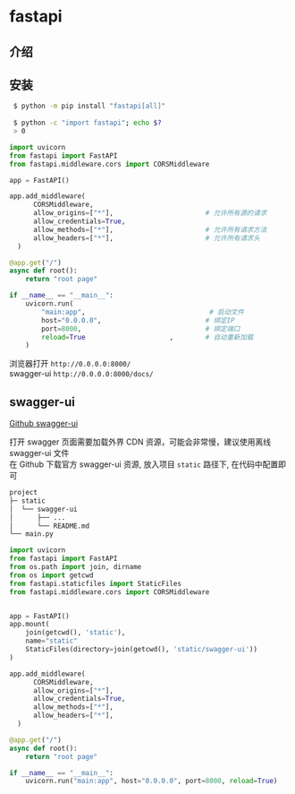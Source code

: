 <!--
 * @Author       : facsert
 * @Date         : 2023-10-28 14:52:02
 * @LastEditTime : 2023-10-28 17:23:13
 * @Description  : edit description
-->

# fastapi

## 介绍

## 安装

```bash
 $ python -m pip install "fastapi[all]"
 
 $ python -c "import fastapi"; echo $?
 > 0
```

```py
import uvicorn
from fastapi import FastAPI
from fastapi.middleware.cors import CORSMiddleware

app = FastAPI()

app.add_middleware(
      CORSMiddleware,
      allow_origins=["*"],                       # 允许所有源的请求
      allow_credentials=True,
      allow_methods=["*"],                       # 允许所有请求方法
      allow_headers=["*"],                       # 允许所有请求头
  )

@app.get("/")
async def root():
    return "root page"

if __name__ == "__main__":
    uvicorn.run(
        "main:app",                               # 启动文件
        host="0.0.0.0",                          # 绑定IP
        port=8000,                               # 绑定端口
        reload=True                     ,        # 自动重新加载
    )
```

浏览器打开   `http://0.0.0.0:8000/`  
swagger-ui  `http://0.0.0.0:8000/docs/`

## swagger-ui

[Github swagger-ui](https://github.com/swagger-api/swagger-ui.git)

打开 swagger 页面需要加载外界 CDN 资源，可能会非常慢，建议使用离线 swagger-ui 文件  
在 Github 下载官方 swagger-ui 资源, 放入项目 `static` 路径下, 在代码中配置即可  

```bash
project
├─ static
│  └── swagger-ui
│      ├── ...
│      └── README.md
└── main.py
```

```py
import uvicorn
from fastapi import FastAPI
from os.path import join, dirname
from os import getcwd
from fastapi.staticfiles import StaticFiles
from fastapi.middleware.cors import CORSMiddleware


app = FastAPI()
app.mount(
    join(getcwd(), 'static'), 
    name="static"
    StaticFiles(directory=join(getcwd(), 'static/swagger-ui'))
)

app.add_middleware(
      CORSMiddleware,
      allow_origins=["*"],  
      allow_credentials=True,
      allow_methods=["*"],  
      allow_headers=["*"],  
  )

@app.get("/")
async def root():
    return "root page"

if __name__ == "__main__":
    uvicorn.run("main:app", host="0.0.0.0", port=8000, reload=True)
```
